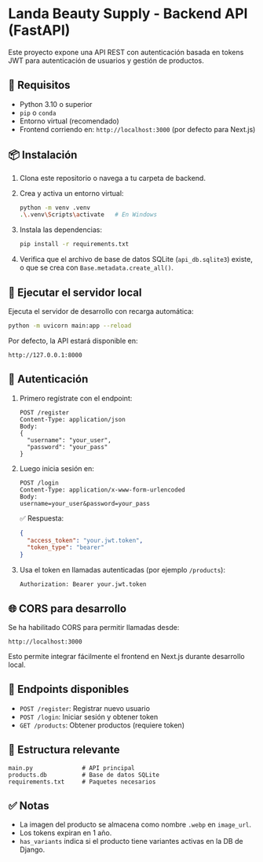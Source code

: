 # Landa Beauty Supply - Backend API (FastAPI)

Este proyecto expone una API REST con autenticación basada en tokens JWT para autenticación de usuarios y gestión de productos.

## 🔧 Requisitos

- Python 3.10 o superior
- `pip` o `conda`
- Entorno virtual (recomendado)
- Frontend corriendo en: `http://localhost:3000` (por defecto para Next.js)

## 📦 Instalación

1. Clona este repositorio o navega a tu carpeta de backend.
2. Crea y activa un entorno virtual:

   ```bash
   python -m venv .venv
   .\.venv\Scripts\activate   # En Windows
   ```

3. Instala las dependencias:

   ```bash
   pip install -r requirements.txt
   ```

4. Verifica que el archivo de base de datos SQLite (`api_db.sqlite3`) existe, o que se crea con `Base.metadata.create_all()`.

## 🚀 Ejecutar el servidor local

Ejecuta el servidor de desarrollo con recarga automática:

```bash
python -m uvicorn main:app --reload
```

Por defecto, la API estará disponible en:

```
http://127.0.0.1:8000
```

## 🔐 Autenticación

1. Primero regístrate con el endpoint:

   ```
   POST /register
   Content-Type: application/json
   Body:
   {
     "username": "your_user",
     "password": "your_pass"
   }
   ```

2. Luego inicia sesión en:

   ```
   POST /login
   Content-Type: application/x-www-form-urlencoded
   Body:
   username=your_user&password=your_pass
   ```

   ✅ Respuesta:

   ```json
   {
     "access_token": "your.jwt.token",
     "token_type": "bearer"
   }
   ```

3. Usa el token en llamadas autenticadas (por ejemplo `/products`):

   ```
   Authorization: Bearer your.jwt.token
   ```

## 🌐 CORS para desarrollo

Se ha habilitado CORS para permitir llamadas desde:

```
http://localhost:3000
```

Esto permite integrar fácilmente el frontend en Next.js durante desarrollo local.

## 🧪 Endpoints disponibles

- `POST /register`: Registrar nuevo usuario
- `POST /login`: Iniciar sesión y obtener token
- `GET /products`: Obtener productos (requiere token)

## 📁 Estructura relevante

```
main.py              # API principal
products.db          # Base de datos SQLite
requirements.txt     # Paquetes necesarios
```

## ✅ Notas

- La imagen del producto se almacena como nombre `.webp` en `image_url`.
- Los tokens expiran en 1 año.
- `has_variants` indica si el producto tiene variantes activas en la DB de Django.